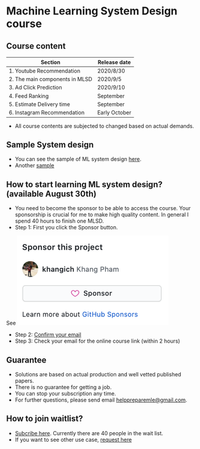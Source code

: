 

# Machine Learning System Design course
## Course content
| Section | Release date |
| ------------- | ------------- |
| 1. Youtube Recommendation | 2020/8/30 |
| 2. The main components in MLSD | 2020/9/5 |
| 3. Ad Click Prediction | 2020/9/10 |
| 4. Feed Ranking | September |
| 5. Estimate Delivery time | September |
| 6. Instagram Recommendation | Early October |

- All course contents are subjected to changed based on actual demands. 


## Sample System design
- You can see the sample of ML system design [here](https://docs.google.com/document/d/12KrfFYxiqCVmjmHiOfIoqBWuOuZEBXcL1RjWFkY7hLk/edit#). 
- Another [sample](https://github.com/khangich/machine-learning-interview/blob/master/design.md)

## How to start learning ML system design? (available August 30th)
- You need to become the sponsor to be able to access the course. Your sponsorship is crucial for me to make high quality content. In general I spend 40 hours to finish one MLSD. 
- Step 1: First you click the Sponsor button.

See ![screen](images/sponsor.png)

- Step 2: [Confirm your email](https://forms.gle/vYHK4ZaCdrMyw7Cw6)
- Step 3: Check your email for the online course link (within 2 hours)

## Guarantee
- Solutions are based on actual production and well vetted published papers. 
- There is no guarantee for getting a job. 
- You can stop your subscription any time. 
- For further questions, please send email helppreparemle@gmail.com. 

## How to join waitlist?
- [Subcribe here](https://docs.google.com/forms/d/1V3m00czxwGcFgjMP_o4vjRuDt1l8nkkNL5zM0UNLEGI/edit). Currently there are 40 people in the wait list. 
- If you want to see other use case, [request here](https://forms.gle/ALsKMik5ocwptUZh7)
